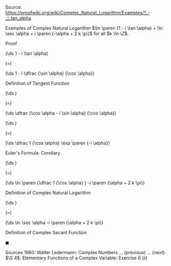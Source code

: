 # 

Source: https://proofwiki.org/wiki/Complex_Natural_Logarithm/Examples/1_-_i_tan_alpha

Examples of Complex Natural Logarithm
$\ln \paren {1 - i \tan \alpha} = \ln \sec \alpha + i \paren {-\alpha + 2 k \pi}$
for all $k \in \Z$.


Proof













\(\ds 1 - i \tan \alpha\)

\(=\)







\(\ds 1 - i \dfrac {\sin \alpha} {\cos \alpha}\)





Definition of Tangent Function














\(\ds \)

\(=\)







\(\ds \dfrac {\cos \alpha - i \sin \alpha} {\cos \alpha}\)




















\(\ds \)

\(=\)







\(\ds \dfrac 1 {\cos \alpha} \exp \paren {-i \alpha}\)





Euler's Formula: Corollary














\(\ds \)

\(=\)







\(\ds \ln \paren {\dfrac 1 {\cos \alpha} } -i \paren {\alpha + 2 k \pi}\)





Definition of Complex Natural Logarithm














\(\ds \)

\(=\)







\(\ds \ln \sec \alpha -i \paren {\alpha + 2 k \pi}\)





Definition of Complex Secant Function



$\blacksquare$


Sources
1960: Walter Ledermann: Complex Numbers ... (previous) ... (next): $\S 4$. Elementary Functions of a Complex Variable: Exercise $6 \ \text{(ii)}$




